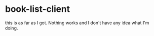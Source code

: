 # book-list-client

this is as far as I got.  Nothing works and I don't have any idea what I'm doing.